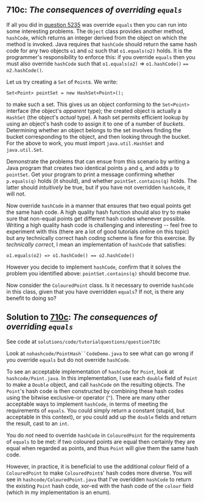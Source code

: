 ## 710c: *The consequences of overriding `equals`*

If all you did in [question 5235](5235.md) was override `equals` then you can run into some interesting problems.
The `Object` class provides another method, `hashCode`, which returns an integer derived from the object on which the method is invoked.
Java requires that `hashCode` should return the same hash code for any two objects `o1` and `o2` such that
`o1.equals(o2)` holds.  It is the programmer's responsibility to enforce this: if you override `equals` then
you must also override `hashCode` such that `o1.equals(o2)` => `o1.hashCode()` `== o2.hashCode()`.

Let us try creating a `Set` of `Point`s.  We write:

```
Set<Point> pointSet = new HashSet<Point>();
```

to make such a set.  This gives us an object conforming to the `Set<Point>` interface (the object's
*apparent* type); the created object is actually a `HashSet` (the object's *actual* type).
A hash set permits efficient lookup by using an object's hash code to assign it to one of a number of *buckets*.
Determining whether an object belongs to the set involves finding the bucket corresponding to the object, and then
looking through the bucket.  For the above to work, you must import `java.util.HashSet` and `java.util.Set`.

Demonstrate the problems that can ensue from this scenario by writing a Java program that creates two identical points `p`
and `q`, and adds `p` to `pointSet`.  Get your program to print a message confirming whether `p.equals(q)`
holds (it should), and whether `pointSet.contains(q)` holds.  The latter should *intuitively* be true, but if you have not overridden
`hashCode`, it will not.

Now override `hashCode` in a manner that ensures that two equal points get the same hash code.  A high quality hash function should also try
to make sure that non-equal points get different hash codes whenever possible.  Writing a high quality hash code is challenging and interesting -- feel
free to experiment with this (there are a lot of good tutorials online on this topic) but any technically correct hash coding scheme is fine for this
exercise.  By *technically correct*, I mean an implementation of `hashCode` that satisfies:

```
o1.equals(o2) => o1.hashCode() == o2.hashCode()
```

However you decide to implement `hashCode`, confirm that it solves the problem you identified above: `pointSet.contains(q)` should
become *true*.

Now consider the `ColouredPoint` class.  Is it necessary to override `hashCode` in this class, given that
you have overridden `equals`?  If not, is there any benefit to doing so?
## Solution to [710c](../questions/710c): *The consequences of overriding `equals`*

See code at `solutions/code/tutorialquestions/question710c`

Look at `nohashcode/PointHash``CodeDemo.java` to see what can go wrong if you override `equals`
but do not override `hashCode`.

To see an acceptable implementation of `hashCode` for `Point`, look at `hashcode/Point.java`.
In this implementation, I use each `double` field of `Point` to make a `Double` object,
and call `hashCode` on the resulting objects.  The `Point`'s hash code is then constructed by combining
these hash codes using the bitwise exclusive-or operator (`^`).  There are many other acceptable ways to implement
`hashCode`, in terms of meeting the requirements of `equals`.  You could simply return a constant (stupid,
but acceptable in this context), or you could add up the `double` fields and return the result, cast to an `int`.

You do *not* need to override `hashCode` in `ColouredPoint` for the requirements of `equals` to be
met: if two coloured points are equal then certainly they are equal when regarded as points, and thus `Point` will give them
the same hash code.

However, in practice, it is beneficial to use the additional *colour* field of a `ColouredPoint` to make `ColouredPoint`s'
hash codes more diverse.  You will see in `hashcode/ColouredPoint.java` that I've overidden `hashCode` to return the existing
`Point` hash code, xor-ed with the hash code of the `colour` field (which in my implementation is an enum).
